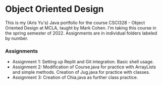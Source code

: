 # Object Oriented Design
This is my (Aris Yu's) Java portfolio for the course CSCI328 - Object Oriented Design at MCLA, taught by Mark Cohen. I'm taking this course in the spring semester of 2022. Assignments are in individual folders labeled by number. 
### Assignments
* Assignment 1: Setting up Replit and Git integration. Basic shell usage.
* Assignment 2: Modification of Course.java for practice with ArrayLists and simple methods. Creation of Jug.java for practice with classes.
* Assignment 3: Creation of Chia.java as further class practice.